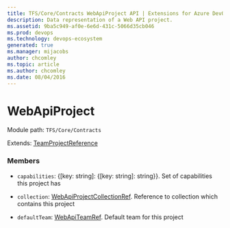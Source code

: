 ```yaml
---
title: TFS/Core/Contracts WebApiProject API | Extensions for Azure DevOps Services
description: Data representation of a Web API project.
ms.assetid: 9ba5c949-af0e-6e6d-431c-5066d35cb046
ms.prod: devops
ms.technology: devops-ecosystem
generated: true
ms.manager: mijacobs
author: chcomley
ms.topic: article
ms.author: chcomley
ms.date: 08/04/2016
---
```


# WebApiProject

Module path: `TFS/Core/Contracts`

Extends: [TeamProjectReference](../../../TFS/DistributedTask/Contracts/TeamProjectReference.md)

### Members

* `capabilities`: {[key: string]: {[key: string]: string}}. Set of capabilities this project has

* `collection`: [WebApiProjectCollectionRef](../../../TFS/Core/Contracts/WebApiProjectCollectionRef.md). Reference to collection which contains this project

* `defaultTeam`: [WebApiTeamRef](../../../TFS/Core/Contracts/WebApiTeamRef.md). Default team for this project

